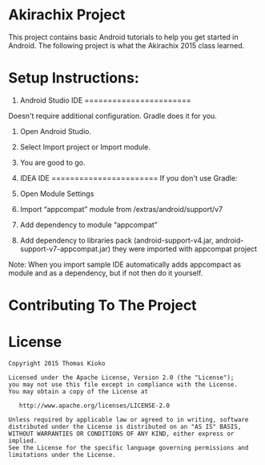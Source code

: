 Akirachix Project
===============================
This project contains basic Android tutorials to help you get started in Android.
The following project is what the Akirachix 2015 class learned.


Setup Instructions:
===================


1. Android Studio IDE
=======================

Doesn't require additional configuration. Gradle does it for you.
1. Open Android Studio.
2. Select Import project or Import module.
3. You are good to go.

2. IDEA IDE
=======================
If you don't use Gradle:

1. Open Module Settings
2. Import “appcompat” module from <android-sdk>/extras/android/support/v7
3. Add dependency to module “appcompat”
4. Add dependency to libraries pack (android-support-v4.jar, android-support-v7-appcompat.jar) they were imported with appcompat project

Note: When you import sample IDE automatically adds appcompact as module and as a dependency, but if not then do it yourself.


Contributing To The Project
============================

License
=======

    Copyright 2015 Thomas Kioko

    Licensed under the Apache License, Version 2.0 (the "License");
    you may not use this file except in compliance with the License.
    You may obtain a copy of the License at

       http://www.apache.org/licenses/LICENSE-2.0

    Unless required by applicable law or agreed to in writing, software
    distributed under the License is distributed on an "AS IS" BASIS,
    WITHOUT WARRANTIES OR CONDITIONS OF ANY KIND, either express or implied.
    See the License for the specific language governing permissions and
    limitations under the License.